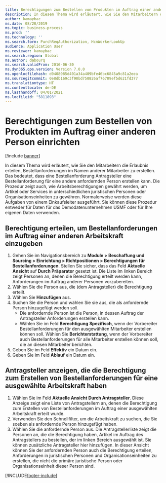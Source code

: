 ```yaml
---
title: Berechtigungen zum Bestellen von Produkten im Auftrag einer anderen Person einrichten
description: In diesem Thema wird erläutert, wie Sie den Mitarbeitern die Erlaubnis erteilen, Bestellanforderungen im Namen anderer Mitarbeiter zu erstellen.
author: kamaybac
ms.date: 08/20/2019
ms.topic: business-process
ms.prod: ''
ms.technology: ''
ms.search.form: PurchReqAuthorization, HcmWorkerLookUp
audience: Application User
ms.reviewer: kamaybac
ms.search.region: Global
ms.author: dabourq
ms.search.validFrom: 2016-06-30
ms.dyn365.ops.version: Version 7.0.0
ms.openlocfilehash: d0408085d401a34a409bfe46bc6845a9c81a2eea
ms.sourcegitcommit: 0e8db169c3f90bd750826af76709ef5d621fd377
ms.translationtype: HT
ms.contentlocale: de-DE
ms.lasthandoff: 04/01/2021
ms.locfileid: "5811893"
---
```

# <a name="set-up-permissions-for-ordering-products-on-behalf-of-someone-else"></a>Berechtigungen zum Bestellen von Produkten im Auftrag einer anderen Person einrichten

[!include [banner](../../includes/banner.md)]

In diesem Thema wird erläutert, wie Sie den Mitarbeitern die Erlaubnis erteilen, Bestellanforderungen im Namen anderer Mitarbeiter zu erstellen. Das bedeutet, dass eine Bestellanforderung Antragsteller eine Bestellanforderung für eine andere anfordernden Person erstellen kann. Die Prozedur zeigt auch, wie Arbeitsberechtigungen gewährt werden, um Artikel oder Services in unterschiedlichen juristischen Personen oder Organisationseinheiten zu gewähren. Normalerweise werden diese Aufgaben von einem Einkaufsleiter ausgeführt. Sie können diese Prozedur entweder für Daten für das Demodatenunternehmen USMF oder für Ihre eigenen Daten verwenden.


## <a name="grant-permission-to-enter-purchase-requisitions-on-behalf-of-another-worker"></a>Berechtigung erteilen, um Bestellanforderungen im Auftrag einer anderen Arbeitskraft einzugeben
1. Gehen Sie im Navigationsbereich zu **Module > Beschaffung und Sourcing > Einrichtung > Richtpositionen > Berechtigungen für Bestellanforderungen**. Stellen Sie sicher, dass das Feld **Aktuelle Ansicht** auf **Durch Präparator** gesetzt ist. Die Liste im linken Bereich zeigt Personen an, denen die Berechtigung erteilt werden kann, Anforderungen im Auftrag anderer Personen vorzubereiten.  
2. Wählen Sie die Person aus, die (dem Antragsteller) die Berechtigung erteilt.
3. Wählen Sie **Hinzufügen** aus.
4. Suchen Sie die Person und wählen Sie sie aus, die als anfordernde Person hinzugefügt werden soll.
    - Die anfordernde Person ist die Person, in dessen Auftrag der Antragsteller Anforderungen erstellen kann.  
    - Wählen Sie im Feld **Berechtigung** **Spezifisch**, wenn der Vorbereiter Bestellanforderungen für den ausgewählten Mitarbeiter erstellen können soll. Wählen Sie **Berichterstattung**, wenn der Vorbereiter auch Bestellanforderungen für alle Mitarbeiter erstellen können soll, die an diesen Mitarbeiter berichten.  
5. Geben Sie im Feld **Effektiv** ein Datum ein.
6. Geben Sie im Feld **Ablauf** ein Datum ein.

## <a name="view-preparers-who-have-permission-to-create-purchase-requisitions-for-a-selected-worker"></a>Antragsteller anzeigen, die die Berechtigung zum Erstellen von Bestellanforderungen für eine ausgewählte Arbeitskraft haben
1. Wählen Sie im Feld **Aktuelle Ansicht** **Durch Antragsteller**. Diese Anzeige zeigt eine Liste von Antragstellern an, denen die Berechtigung zum Erstellen von Bestellanforderungen im Auftrag einer ausgewählten Arbeitskraft erteilt wurde.  
2. Verwenden Sie den Schnellfilter, um die Arbeitskraft zu suchen, die Sie soeben als anfordernde Person hinzugefügt haben.
3. Wählen Sie die anfordernde Person aus. Die Antragstellerliste zeigt die Personen an, die die Berechtigung haben, Artikel im Auftrag des Antragstellers zu bestellen, der im linken Bereich ausgewählt ist.  Sie können zusätzliche Antragsteller hier hinzufügen. In dieser Ansicht können Sie der anfordernden Person auch die Berechtigung erteilen, Anforderungen in juristischen Personen und Organisationseinheiten zu erstellen, die nicht die primäre juristische Person oder Organisationseinheit dieser Person sind.  



[!INCLUDE[footer-include](../../../includes/footer-banner.md)]